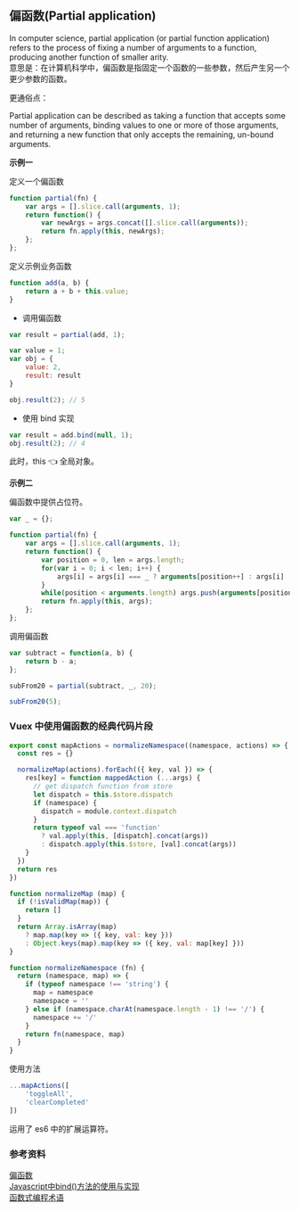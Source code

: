 
## 偏函数(Partial application)

In computer science, partial application (or partial function application) refers to the process of fixing a number of arguments to a function, producing another function of smaller arity.      
意思是：在计算机科学中，偏函数是指固定一个函数的一些参数，然后产生另一个更少参数的函数。

更通俗点：

Partial application can be described as taking a function that accepts some number of arguments, binding values to one or more of those arguments, and returning a new function that only accepts the remaining, un-bound arguments.

**示例一**      

定义一个偏函数
```javascript
function partial(fn) {
    var args = [].slice.call(arguments, 1);
    return function() {
        var newArgs = args.concat([].slice.call(arguments));
        return fn.apply(this, newArgs);
    };
};
```
定义示例业务函数
```javascript
function add(a, b) {
    return a + b + this.value;
}
```
* 调用偏函数
```javascript
var result = partial(add, 1);

var value = 1;
var obj = {
    value: 2,
    result: result
}

obj.result(2); // 5
```

* 使用 bind 实现
```javascript
var result = add.bind(null, 1);
obj.result(2); // 4 
```
此时，this 👈 全局对象。

**示例二**

偏函数中提供占位符。

```javascript
var _ = {};

function partial(fn) {
    var args = [].slice.call(arguments, 1);
    return function() {
        var position = 0, len = args.length;
        for(var i = 0; i < len; i++) {
            args[i] = args[i] === _ ? arguments[position++] : args[i]
        }
        while(position < arguments.length) args.push(arguments[position++]);
        return fn.apply(this, args);
    };
};
```

调用偏函数
```javascript
var subtract = function(a, b) { 
    return b - a; 
};

subFrom20 = partial(subtract, _, 20);

subFrom20(5);
```

### Vuex 中使用偏函数的经典代码片段
```javascript
export const mapActions = normalizeNamespace((namespace, actions) => {
  const res = {}

  normalizeMap(actions).forEach(({ key, val }) => {
    res[key] = function mappedAction (...args) {
      // get dispatch function from store
      let dispatch = this.$store.dispatch
      if (namespace) {
        dispatch = module.context.dispatch
      }
      return typeof val === 'function'
        ? val.apply(this, [dispatch].concat(args))
        : dispatch.apply(this.$store, [val].concat(args))
    }
  })
  return res
})

function normalizeMap (map) {
  if (!isValidMap(map)) {
    return []
  }
  return Array.isArray(map)
    ? map.map(key => ({ key, val: key }))
    : Object.keys(map).map(key => ({ key, val: map[key] }))
}

function normalizeNamespace (fn) {
  return (namespace, map) => {
    if (typeof namespace !== 'string') {
      map = namespace
      namespace = ''
    } else if (namespace.charAt(namespace.length - 1) !== '/') {
      namespace += '/'
    }
    return fn(namespace, map)
  }
}
```
使用方法
```javascript
...mapActions([
    'toggleAll',
    'clearCompleted'
])
```
运用了 es6 中的扩展运算符。

### 参考资料
[偏函数](https://www.cnblogs.com/guaidianqiao/p/7771506.html)      
[Javascript中bind()方法的使用与实现](https://segmentfault.com/a/1190000002662251)     
[函数式编程术语](https://github.com/shfshanyue/fp-jargon-zh)      
